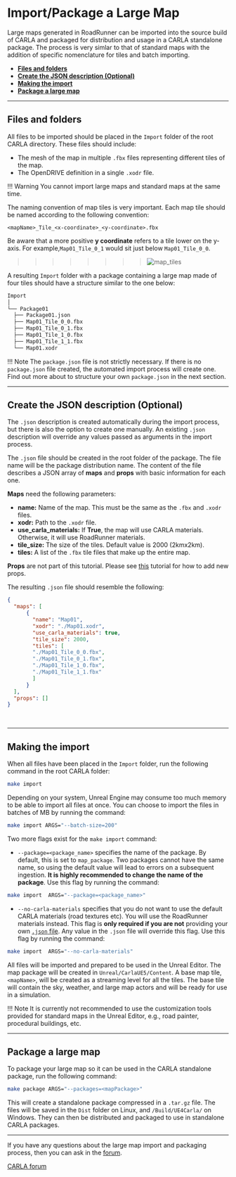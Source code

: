 # Import/Package a Large Map

Large maps generated in RoadRunner can be imported into the source build of CARLA and packaged for distribution and usage in a CARLA standalone package. The process is very simlar to that of standard maps with the addition of specific nomenclature for tiles and batch importing.

- [__Files and folders__](#files-and-folders)
- [__Create the JSON description (Optional)__](#create-the-json-description-optional)
- [__Making the import__](#making-the-import)
- [__Package a large map__](#package-a-large-map)

---

## Files and folders

All files to be imported should be placed in the `Import` folder of the root CARLA directory. These files should include:

- The mesh of the map in multiple `.fbx` files representing different tiles of the map.
- The OpenDRIVE definition in a single `.xodr` file.

!!! Warning
    You cannot import large maps and standard maps at the same time.

The naming convention of map tiles is very important. Each map tile should be named according to the following convention:

```
<mapName>_Tile_<x-coordinate>_<y-coordinate>.fbx
```

Be aware that a more positive __y coordinate__ refers to a tile lower on the y-axis. For example,`Map01_Tile_0_1` would sit just below `Map01_Tile_0_0`. 

>>>>>>>>![map_tiles](../img/map_tiles.png)

A resulting `Import` folder with a package containing a large map made of four tiles should have a structure similar to the one below:

```sh
Import
│
└── Package01
  ├── Package01.json
  ├── Map01_Tile_0_0.fbx
  ├── Map01_Tile_0_1.fbx
  ├── Map01_Tile_1_0.fbx
  ├── Map01_Tile_1_1.fbx
  └── Map01.xodr

```

!!! Note
    The `package.json` file is not strictly necessary. If there is no `package.json` file created, the automated import process will create one. Find out more about to structure your own `package.json` in the next section.

---

## Create the JSON description (Optional)

The `.json` description is created automatically during the import process, but there is also the option to create one manually. An existing `.json` description will override any values passed as arguments in the import process.

The `.json` file should be created in the root folder of the package. The file name will be the package distribution name. The content of the file describes a JSON array of __maps__ and __props__ with basic information for each one.

__Maps__ need the following parameters:

- __name:__ Name of the map. This must be the same as the `.fbx` and `.xodr` files.
- __xodr:__ Path to the `.xodr` file.
- __use_carla_materials:__ If __True__, the map will use CARLA materials. Otherwise, it will use RoadRunner materials.
- __tile_size:__ The size of the tiles. Default value is 2000 (2kmx2km).
- __tiles:__ A list of the `.fbx` tile files that make up the entire map.

__Props__ are not part of this tutorial. Please see [this](tuto_A_add_props.md) tutorial for how to add new props.

The resulting `.json` file should resemble the following:

```json
{
  "maps": [
      {
        "name": "Map01",
        "xodr": "./Map01.xodr",
        "use_carla_materials": true,
        "tile_size": 2000,
        "tiles": [ 
        "./Map01_Tile_0_0.fbx",
        "./Map01_Tile_0_1.fbx",
        "./Map01_Tile_1_0.fbx",
        "./Map01_Tile_1_1.fbx"
        ]
      }
  ],
  "props": []
}
```
</details>
<br>

---

## Making the import

When all files have been placed in the `Import` folder, run the following command in the root CARLA folder:

```sh
make import
```

Depending on your system, Unreal Engine may consume too much memory to be able to import all files at once. You can choose to import the files in batches of MB by running the command:

```sh
make import ARGS="--batch-size=200"
```

Two more flags exist for the `make import` command:

- `--package=<package_name>` specifies the name of the package. By default, this is set to `map_package`. Two packages cannot have the same name, so using the default value will lead to errors on a subsequent ingestion. __It is highly recommended to change the name of the package__. Use this flag by running the command:

```sh
make import  ARGS="--package=<package_name>"
```

- `--no-carla-materials` specifies that you do not want to use the default CARLA materials (road textures etc). You will use the RoadRunner materials instead. This flag is __only required if you are not__ providing your own [`.json` file](tuto_M_manual_map_package.md). Any value in the `.json` file will override this flag. Use this flag by running the command:

```sh
make import  ARGS="--no-carla-materials"
```

All files will be imported and prepared to be used in the Unreal Editor. The map package will be created in `Unreal/CarlaUE5/Content`. A base map tile, `<mapName>`, will be created as a streaming level for all the tiles. The base tile will contain the sky, weather, and large map actors and will be ready for use in a simulation.

!!! Note
    It is currently not recommended to use the customization tools provided for standard maps in the Unreal Editor, e.g., road painter, procedural buildings, etc.

---

## Package a large map

To package your large map so it can be used in the CARLA standalone package, run the following command:

```sh
make package ARGS="--packages=<mapPackage>"
```

This will create a standalone package compressed in a `.tar.gz` file. The files will be saved in the `Dist` folder on Linux, and `/Build/UE4Carla/` on Windows. They can then be distributed and packaged to use in standalone CARLA packages.

---

If you have any questions about the large map import and packaging process, then you can ask in the [forum](https://github.com/carla-simulator/carla/discussions).

<div class="build-buttons">
<p>
<a href="https://github.com/carla-simulator/carla/discussions" target="_blank" class="btn btn-neutral" title="Go to the CARLA forum">
CARLA forum</a>
</p>
</div>


